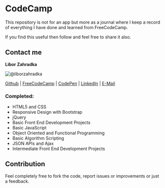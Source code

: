 # CodeCamp
This repository is not for an app but more as a journal where I keep a record of everything I have done and learned from FreeCodeCamp.

If you find this useful then follow and feel free to share it also.

## Contact me
**Libor Zahradka**

![@liborzahradka](https://avatars1.githubusercontent.com/u/15911576?s=400&u=bae6a4b6074392a2d09b9fd7970c6b1aeb71eeba&v=4)

[Github](https://github.com/liborzahradka/) | [FreeCodeCamp](https://www.freecodecamp.org/liborzahradka/) |  [CodePen](https://codepen.io/liborzahradka/) | [LinkedIn](https://www.linkedin.com/in/libor-zahradka-20818186/) | [E-Mail](mailto:liborzahradka@hotmail.com)

### Completed:
- HTML5 and CSS
- Responsive Design with Bootstrap
- jQuery
- Basic Front End Development Projects
- Basic JavaScript
- Object Oriented and Functional Programming
- Basic Algorithm Scripting
- JSON APIs and Ajax
- Intermediate Front End Development Projects


## Contribution
Feel completely free to fork the code, report issues or improvements or just a feedback.
